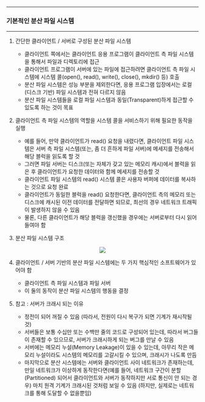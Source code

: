 -----
### 기본적인 분산 파일 시스템
-----
1. 간단한 클라이언트 / 서버로 구성된 분산 파일 시스템
   - 클라이언트 쪽에서는 클라이언트 응용 프로그램이 클라이언트 측 파일 시스템을 통해서 파일과 디렉토리에 접근
   - 클라이언트 프로그램이 서버에 있는 파일에 접근하려면 클라이언트 측 파일 시스템에 시스템 콜(open(), read(), write(), close(), mkdir() 등) 호출
   - 분산 파일 시스템은 성능 부분을 제외한다면, 응용 프로그램 입장에서는 로컬(디스크 기반) 파일 시스템과 전혀 다르지 않음
   - 분산 파일 시스템들을 로컬 파일 시스템과 동일(Transparent)하게 접근할 수 있도록 하는 것이 목표

2. 클라이언트 측 파일 시스템의 역할을 시스템 콜을 서비스하기 위해 필요한 동작을 실행
   - 예를 들어, 만약 클라이언트가 read() 요청을 내렸다면, 클라이언트 파일 시스템은 서버 측 파일 시스템(또는, 좀 더 흔하게 파일 서버)에 메세지를 전송해서 해당 블럭을 읽도록 할 것
   - 그러면 파일 서버는 디스크(또는 자체가 갖고 있는 메모리 캐시)에서 블럭을 읽은 후 클라이언트가 요청한 데이터와 함께 메세지를 전송할 것
   - 클라이언트 파일 시스템의 read() 시스템 콜은 사용자 버퍼에 데이터를 복사하는 것으로 요청 완료
   - 클라이언트가 동일한 블럭을 read() 요청한다면, 클라이언트 측의 메모리 또는 디스크에 캐시된 이전 데이터를 전달하면 되므로, 최선의 경우 네트워크 트래픽이 발생하지 않을 수 있음
   - 물론, 다른 클라이언트가 해당 블럭을 갱신했을 경우에는 서버로부터 다시 읽어들여야 함

3. 분산 파일 시스템 구조
<div align="center">
<img src="https://github.com/user-attachments/assets/b8b881bb-4597-42c0-9338-6cc673c7dc9a">
</div>

4. 클라이언트 / 서버 기반의 분산 파일 시스템에는 두 가지 핵심적인 소프트웨어가 있어야 함
   - 클라이언트 측 파일 시스템과 파일 서버
   - 이 둘의 동작이 분산 파일 시스템의 행동을 결정

5. 참고 : 서버가 크래시 되는 이유
   - 정전이 되어 꺼질 수 있음 (따라서, 전원이 다시 복구가 되면 기계가 재시작될 것)
   - 서버들은 보통 수십만 또는 수백만 줄의 코드로 구성되어 있는데, 따라서 버그들이 존재할 수 있으므로, 서버가 크래시하게 되는 버그를 만날 수 있음
   - 서버에는 메모리 누설(Memory Leakage)이 있을 수 있는데, 아무리 작은 메모리 누설이라도 시스템의 메모리를 고갈시킬 수 있으며, 크래시가 나도록 만듬
   - 마지막으로 분산 시스템에는 서버와 클라이언트 사이 네트워크가 존재하는데, 만일 네트워크가 이상하게 동작한다면(예를 들어, 네트워크 구간이 분할(Partitioned) 되어서 클라이언트와 서버가 동작하지만 서로 통신이 안 되는 경우) 마치 원격 기계가 크래시된 것처럼 보일 수 있음 (하지만, 실제로는 네트워크를 통해 도달할 수 없을뿐임)
